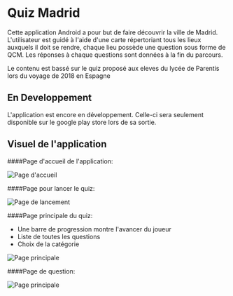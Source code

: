 # Quiz Madrid

Cette application Android a pour but de faire découvrir la ville de Madrid.
L'utilisateur est guidé à l'aide d'une carte répertoriant tous les lieux auxquels il doit se rendre, chaque lieu possède une question sous forme de QCM. 
Les réponses à chaque questions sont données à la fin du parcours.

Le contenu est bassé sur le quiz proposé aux eleves du lycée de Parentis lors du voyage de 2018 en Espagne

## En Developpement

L'application est encore en développement.
Celle-ci sera seulement disponible sur le google play store lors de sa sortie.

## Visuel de l'application

####Page d'accueil de l'application:

![Page d'accueil](Image/acceuil.png)

####Page pour lancer le quiz:

![Page de lancement](Image/start.png)

####Page principale du quiz:

* Une barre de progression montre l'avancer du joueur
* Liste de toutes les questions
* Choix de la catégorie

![Page principale](Image/list.png)

####Page de question:

![Page principale](Image/question.png)